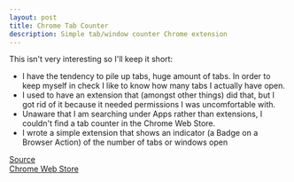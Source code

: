 ```yaml
---
layout: post
title: Chrome Tab Counter
description: Simple tab/window counter Chrome extension 
---
```

This isn't very interesting so I'll keep it short:  
* I have the tendency to pile up tabs, huge amount of tabs. In order to keep myself in check I like to know how many tabs I actually have open.  
* I used to have an extension that (amongst other things) did that, but I got rid of it because it needed permissions I was uncomfortable with.  
* Unaware that I am searching under Apps rather than extensions, I couldn't find a tab counter in the Chrome Web Store.
* I wrote a simple extension that shows an indicator (a Badge on a Browser Action) of the number of tabs or windows open

[Source](https://github.com/asafh/chrome-tabcounter)  
[Chrome Web Store](https://chrome.google.com/webstore/detail/tab-counter/feeoiklfggbaibpdhkkngbpkppdmcjal/reviews)